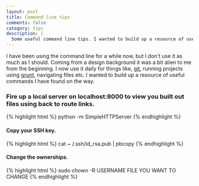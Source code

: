 ```yaml
---
layout: post
title: Command line tips
comments: false
category: tips
description: |
  Some useful command line tips. I wanted to build up a resource of useful commands I have found on the way.
---
```

I have been using the command line for a while now, but I don't use it as much as I should. Coming from a design background it was a bit alien to me from the beginning. I now use it daily for things like, [git](http://git-scm.com/ "Git"), running projects using [grunt](http://gruntjs.com/ "grunt"), navigating files etc. I wanted to build up a resource of useful commands I have found on the way.

### Fire up a local server on localhost:8000 to view you built out files using back to route links.

{% highlight html %}
	python -m SimpleHTTPServer
{% endhighlight %}


#### Copy your SSH key.

{% highlight html %}
	cat ~ /.ssh/id_rsa.pub | pbcopy
{% endhighlight %}


#### Change the ownerships.
{% highlight html %}
  sudo chown -R USERNAME FILE YOU WANT TO CHANGE
{% endhighlight %}
